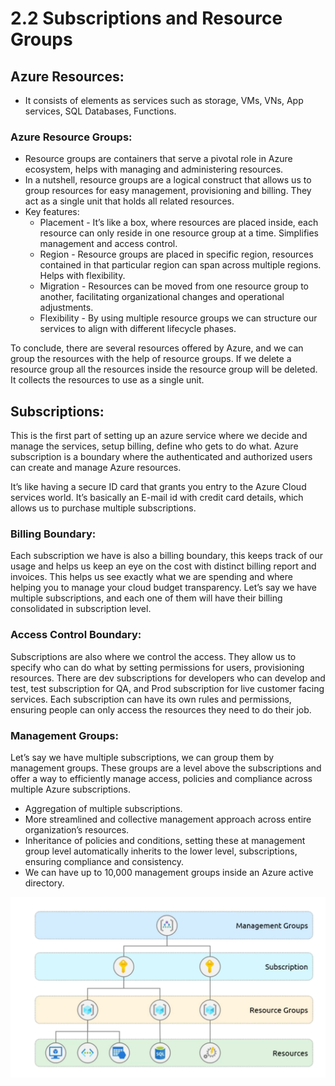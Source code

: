 # 2.2 Subscriptions and Resource Groups

## Azure Resources:

- It consists of elements as services such as storage, VMs, VNs, App services, SQL Databases, Functions.

### Azure Resource Groups:

- Resource groups are containers that serve a pivotal role in Azure ecosystem, helps with managing and administering resources.
- In a nutshell, resource groups are a logical construct that allows us to group resources for easy management, provisioning and billing. They act as a single unit that holds all related resources.
- Key features:
    - Placement - It’s like a box, where resources are placed inside, each resource can only reside in one resource group at a time. Simplifies management and access control.
    - Region - Resource groups are placed in specific region, resources contained in that particular region can span across multiple regions. Helps with flexibility.
    - Migration - Resources can be moved from one resource group to another, facilitating organizational changes and operational adjustments.
    - Flexibility - By using multiple resource groups we can structure our services to align with different lifecycle phases.

To conclude, there are several resources offered by Azure, and we can group the resources with the help of resource groups. If we delete a resource group all the resources inside the resource group will be deleted. It collects the resources to use as a single unit. 

## Subscriptions:

This is the first part of setting up an azure service where we decide and manage the services, setup billing, define who gets to do what. Azure subscription is a boundary where the authenticated and authorized users can create and manage Azure resources. 

It’s like having a secure ID card that grants you entry to the Azure Cloud services world. It’s basically an E-mail id with credit card details, which allows us to purchase multiple subscriptions.

### Billing Boundary:

Each subscription we have is also a billing boundary, this keeps track of our usage and helps us keep an eye on the cost with distinct billing report and invoices. This helps us see exactly what we are spending and where helping you to manage your cloud budget transparency. Let’s say we have multiple subscriptions, and each one of them will have their billing consolidated in subscription level.

### Access Control Boundary:

Subscriptions are also where we control the access. They allow us to specify who can do what by setting permissions for users, provisioning resources. There are dev subscriptions for developers who can develop and test, test subscription for QA, and Prod subscription for live customer facing services. Each subscription can have its own rules and permissions, ensuring people can only access the resources they need to do their job. 

### Management Groups:

Let’s say we have multiple subscriptions, we can group them by management groups. These groups are a level above the subscriptions and offer a way to efficiently manage access, policies and compliance across multiple Azure subscriptions. 

- Aggregation of multiple subscriptions.
- More streamlined and collective management approach across entire organization’s resources.
- Inheritance of policies and conditions, setting these at management group level automatically inherits to the lower level, subscriptions, ensuring compliance and consistency.
- We can have up to 10,000 management groups inside an Azure active directory.

![{C356F054-374F-47B0-A92F-DC5D8499E0BE}.png](C356F054-374F-47B0-A92F-DC5D8499E0BE.png)